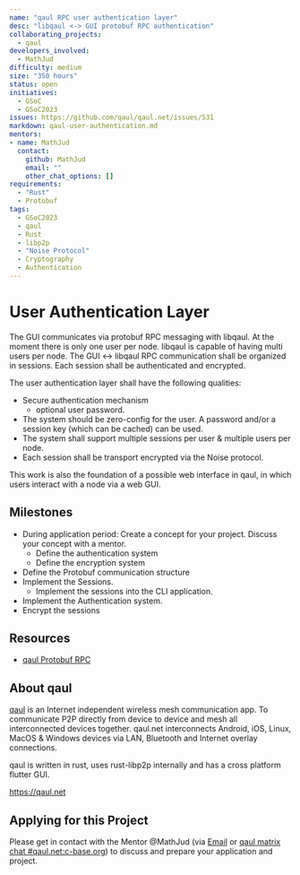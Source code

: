 ```yaml
---
name: "qaul RPC user authentication layer"
desc: "libqaul <-> GUI protobuf RPC authentication"
collaborating_projects:
  - qaul
developers_involved:
  - MathJud
difficulty: medium
size: "350 hours"
status: open
initiatives:
  - GSoC
  - GSoC2023
issues: https://github.com/qaul/qaul.net/issues/531
markdown: qaul-user-authentication.md
mentors:
- name: MathJud
  contact:
    github: MathJud
    email: ""
    other_chat_options: []
requirements:
  - "Rust"
  - Protobuf
tags:
  - GSoC2023
  - qaul
  - Rust
  - libp2p
  - "Noise Protocol"
  - Cryptography
  - Authentication
---
```


# User Authentication Layer

The GUI communicates via protobuf RPC messaging with libqaul. At the moment there is only one user per node. libqaul is capable of having multi users per node. The GUI <-> libqaul RPC communication shall be organized in sessions. Each session shall be authenticated and encrypted.

The user authentication layer shall have the following qualities:

* Secure authentication mechanism
  * optional user password.
* The system should be zero-config for the user. A password and/or a session key (which can be cached) can be used.
* The system shall support multiple sessions per user & multiple users per node.
* Each session shall be transport encrypted via the Noise protocol.

This work is also the foundation of a possible web interface in qaul, in which users interact with a node via a web GUI.

## Milestones

* During application period: Create a concept for your project. Discuss your concept with a mentor.
  * Define the authentication system
  * Define the encryption system
* Define the Protobuf communication structure
* Implement the Sessions.
  * Implement the sessions into the CLI application.
* Implement the Authentication system.
* Encrypt the sessions

## Resources

* [qaul Protobuf RPC](https://github.com/qaul/qaul.net/tree/main/rust/libqaul/src/rpc)

## About qaul

[qaul](https://qaul.net) is an Internet independent wireless mesh communication app. To communicate P2P directly from device to device and mesh all interconnected devices together.
qaul.net interconnects Android, iOS, Linux, MacOS & Windows devices via LAN, Bluetooth and Internet overlay connections.

qaul is written in rust, uses rust-libp2p internally and has a cross platform flutter GUI.

<https://qaul.net>

## Applying for this Project

Please get in contact with the Mentor @MathJud (via [Email](mailto:jud@qaul.net) or [qaul matrix chat #qaul.net:c-base.org](https://matrix.to/#/#qaul.net:c-base.org)) to discuss and prepare your application and project.
